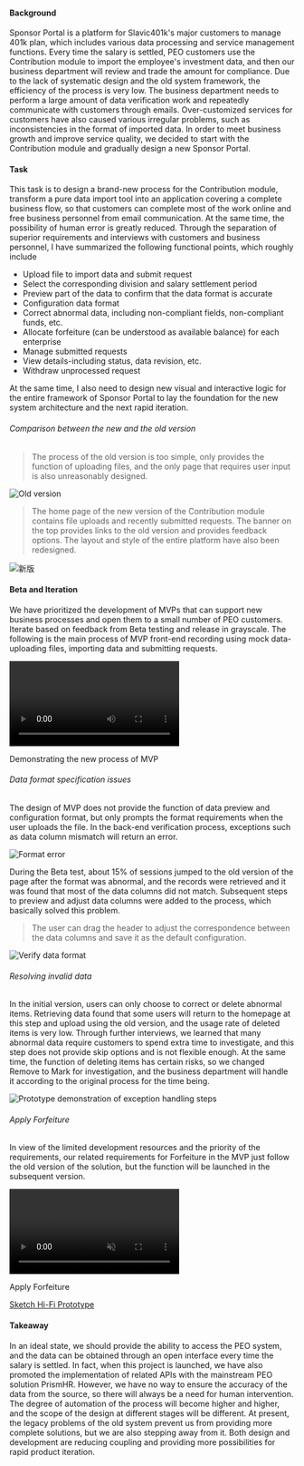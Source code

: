 #### Background

Sponsor Portal is a platform for Slavic401k's major customers to manage 401k plan, which includes various data processing and service management functions. Every time the salary is settled, PEO customers use the Contribution module to import the employee's investment data, and then our business department will review and trade the amount for compliance. Due to the lack of systematic design and the old system framework, the efficiency of the process is very low. The business department needs to perform a large amount of data verification work and repeatedly communicate with customers through emails. Over-customized services for customers have also caused various irregular problems, such as inconsistencies in the format of imported data. In order to meet business growth and improve service quality, we decided to start with the Contribution module and gradually design a new Sponsor Portal.

#### Task

This task is to design a brand-new process for the Contribution module, transform a pure data import tool into an application covering a complete business flow, so that customers can complete most of the work online and free business personnel from email communication. At the same time, the possibility of human error is greatly reduced.
Through the separation of superior requirements and interviews with customers and business personnel, I have summarized the following functional points, which roughly include

- Upload file to import data and submit request
- Select the corresponding division and salary settlement period
- Preview part of the data to confirm that the data format is accurate
- Configuration data format
- Correct abnormal data, including non-compliant fields, non-compliant funds, etc.
- Allocate forfeiture (can be understood as available balance) for each enterprise
- Manage submitted requests
- View details-including status, data revision, etc.
- Withdraw unprocessed request

At the same time, I also need to design new visual and interactive logic for the entire framework of Sponsor Portal to lay the foundation for the new system architecture and the next rapid iteration.

###### Comparison between the new and the old version

> The process of the old version is too simple, only provides the function of uploading files, and the only page that requires user input is also unreasonably designed.

![Old version](/assets/img/contribution/original.gif)

> The home page of the new version of the Contribution module contains file uploads and recently submitted requests. The banner on the top provides links to the old version and provides feedback options. The layout and style of the entire platform have also been redesigned.

![新版](/assets/img/contribution/new-landing.png)

#### Beta and Iteration

We have prioritized the development of MVPs that can support new business processes and open them to a small number of PEO customers. Iterate based on feedback from Beta testing and release in grayscale. The following is the main process of MVP front-end recording using mock data-uploading files, importing data and submitting requests.

<div class="video-wrapper">
  <video controls>
    <source src="./assets/img/contribution/new-request-beta.mp4" type="video/mp4">
  </video>
  <p class="col-xs-12 caption">Demonstrating the new process of MVP</p>
</div>

###### Data format specification issues

The design of MVP does not provide the function of data preview and configuration format, but only prompts the format requirements when the user uploads the file. In the back-end verification process, exceptions such as data column mismatch will return an error.

![Format error](/assets/img/contribution/format-error.png)

During the Beta test, about 15% of sessions jumped to the old version of the page after the format was abnormal, and the records were retrieved and it was found that most of the data columns did not match. Subsequent steps to preview and adjust data columns were added to the process, which basically solved this problem.

> The user can drag the header to adjust the correspondence between the data columns and save it as the default configuration.

![Verify data format](/assets/img/contribution/verify-data-format.png)

###### Resolving invalid data

In the initial version, users can only choose to correct or delete abnormal items. Retrieving data found that some users will return to the homepage at this step and upload using the old version, and the usage rate of deleted items is very low. Through further interviews, we learned that many abnormal data require customers to spend extra time to investigate, and this step does not provide skip options and is not flexible enough. At the same time, the function of deleting items has certain risks, so we changed Remove to Mark for investigation, and the business department will handle it according to the original process for the time being.

![Prototype demonstration of exception handling steps](/assets/img/contribution/resolve-invalid.gif)

###### Apply Forfeiture

In view of the limited development resources and the priority of the requirements, our related requirements for Forfeiture in the MVP just follow the old version of the solution, but the function will be launched in the subsequent version.

<div class="video-wrapper">
  <video autoplay loop muted>
    <source src="./assets/img/contribution/apply-forfeiture.mp4" type="video/mp4">
  </video>
  <p class="col-xs-12 caption">Apply Forfeiture</p>
</div>

<div class="ext-link">
  <a href="https://www.sketch.com/s/88e9bb63-33e4-4590-a29e-e079bdcd89ae/a/paLKeLG/play" target="_blank">
    <i class="icon-font icon-link-ext-alt"></i>
    Sketch Hi-Fi Prototype
  </a>
</div>

#### Takeaway

In an ideal state, we should provide the ability to access the PEO system, and the data can be obtained through an open interface every time the salary is settled. In fact, when this project is launched, we have also promoted the implementation of related APIs with the mainstream PEO solution PrismHR. However, we have no way to ensure the accuracy of the data from the source, so there will always be a need for human intervention. The degree of automation of the process will become higher and higher, and the scope of the design at different stages will be different. At present, the legacy problems of the old system prevent us from providing more complete solutions, but we are also stepping away from it. Both design and development are reducing coupling and providing more possibilities for rapid product iteration.
